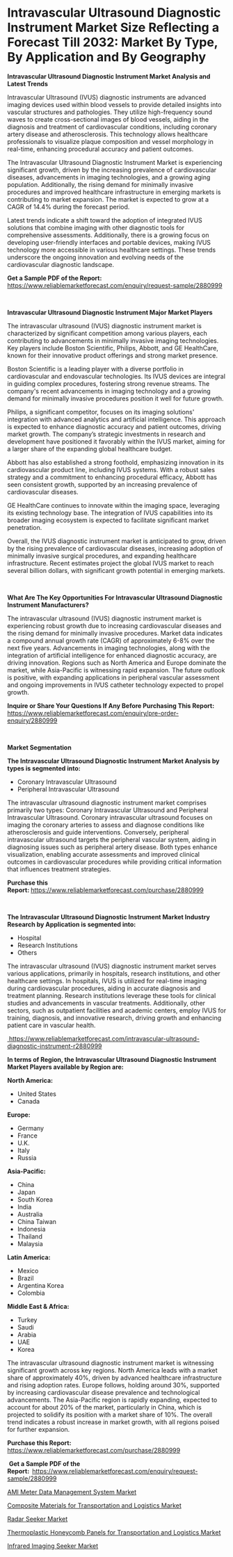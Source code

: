 <p><h1>Intravascular Ultrasound Diagnostic Instrument Market Size Reflecting a Forecast Till 2032: Market By Type, By Application and By Geography</h1></p><p><strong>Intravascular Ultrasound Diagnostic Instrument Market Analysis and Latest Trends</strong></p>
<p><p>Intravascular Ultrasound (IVUS) diagnostic instruments are advanced imaging devices used within blood vessels to provide detailed insights into vascular structures and pathologies. They utilize high-frequency sound waves to create cross-sectional images of blood vessels, aiding in the diagnosis and treatment of cardiovascular conditions, including coronary artery disease and atherosclerosis. This technology allows healthcare professionals to visualize plaque composition and vessel morphology in real-time, enhancing procedural accuracy and patient outcomes.</p><p>The Intravascular Ultrasound Diagnostic Instrument Market is experiencing significant growth, driven by the increasing prevalence of cardiovascular diseases, advancements in imaging technologies, and a growing aging population. Additionally, the rising demand for minimally invasive procedures and improved healthcare infrastructure in emerging markets is contributing to market expansion. The market is expected to grow at a CAGR of 14.4% during the forecast period. </p><p>Latest trends indicate a shift toward the adoption of integrated IVUS solutions that combine imaging with other diagnostic tools for comprehensive assessments. Additionally, there is a growing focus on developing user-friendly interfaces and portable devices, making IVUS technology more accessible in various healthcare settings. These trends underscore the ongoing innovation and evolving needs of the cardiovascular diagnostic landscape.</p></p>
<p><strong>Get a Sample PDF of the Report:&nbsp;</strong> <a href="https://www.reliablemarketforecast.com/enquiry/request-sample/2880999?utm_campaign=1097&utm_medium=2&utm_source=Github&utm_content=ia&utm_term=12032025&utm_id=intravascular-ultrasound-diagnostic-instrument">https://www.reliablemarketforecast.com/enquiry/request-sample/2880999</a></p>
<p>&nbsp;</p>
<p><strong>Intravascular Ultrasound Diagnostic Instrument Major Market Players</strong></p>
<p><p>The intravascular ultrasound (IVUS) diagnostic instrument market is characterized by significant competition among various players, each contributing to advancements in minimally invasive imaging technologies. Key players include Boston Scientific, Philips, Abbott, and GE HealthCare, known for their innovative product offerings and strong market presence.</p><p>Boston Scientific is a leading player with a diverse portfolio in cardiovascular and endovascular technologies. Its IVUS devices are integral in guiding complex procedures, fostering strong revenue streams. The company's recent advancements in imaging technology and a growing demand for minimally invasive procedures position it well for future growth.</p><p>Philips, a significant competitor, focuses on its imaging solutions' integration with advanced analytics and artificial intelligence. This approach is expected to enhance diagnostic accuracy and patient outcomes, driving market growth. The company’s strategic investments in research and development have positioned it favorably within the IVUS market, aiming for a larger share of the expanding global healthcare budget.</p><p>Abbott has also established a strong foothold, emphasizing innovation in its cardiovascular product line, including IVUS systems. With a robust sales strategy and a commitment to enhancing procedural efficacy, Abbott has seen consistent growth, supported by an increasing prevalence of cardiovascular diseases.</p><p>GE HealthCare continues to innovate within the imaging space, leveraging its existing technology base. The integration of IVUS capabilities into its broader imaging ecosystem is expected to facilitate significant market penetration.</p><p>Overall, the IVUS diagnostic instrument market is anticipated to grow, driven by the rising prevalence of cardiovascular diseases, increasing adoption of minimally invasive surgical procedures, and expanding healthcare infrastructure. Recent estimates project the global IVUS market to reach several billion dollars, with significant growth potential in emerging markets.</p></p>
<p>&nbsp;</p>
<p><strong>What Are The Key Opportunities For Intravascular Ultrasound Diagnostic Instrument Manufacturers?</strong></p>
<p><p>The intravascular ultrasound (IVUS) diagnostic instrument market is experiencing robust growth due to increasing cardiovascular diseases and the rising demand for minimally invasive procedures. Market data indicates a compound annual growth rate (CAGR) of approximately 6-8% over the next five years. Advancements in imaging technologies, along with the integration of artificial intelligence for enhanced diagnostic accuracy, are driving innovation. Regions such as North America and Europe dominate the market, while Asia-Pacific is witnessing rapid expansion. The future outlook is positive, with expanding applications in peripheral vascular assessment and ongoing improvements in IVUS catheter technology expected to propel growth.</p></p>
<p><strong>Inquire or Share Your Questions If Any Before Purchasing This Report:</strong> <a href="https://www.reliablemarketforecast.com/enquiry/pre-order-enquiry/2880999?utm_campaign=1097&utm_medium=2&utm_source=Github&utm_content=ia&utm_term=12032025&utm_id=intravascular-ultrasound-diagnostic-instrument">https://www.reliablemarketforecast.com/enquiry/pre-order-enquiry/2880999</a></p>
<p>&nbsp;</p>
<p><strong>Market Segmentation</strong></p>
<p><strong>The Intravascular Ultrasound Diagnostic Instrument Market Analysis by types is segmented into:</strong></p>
<p><ul><li>Coronary Intravascular Ultrasound</li><li>Peripheral Intravascular Ultrasound</li></ul></p>
<p><p>The intravascular ultrasound diagnostic instrument market comprises primarily two types: Coronary Intravascular Ultrasound and Peripheral Intravascular Ultrasound. Coronary intravascular ultrasound focuses on imaging the coronary arteries to assess and diagnose conditions like atherosclerosis and guide interventions. Conversely, peripheral intravascular ultrasound targets the peripheral vascular system, aiding in diagnosing issues such as peripheral artery disease. Both types enhance visualization, enabling accurate assessments and improved clinical outcomes in cardiovascular procedures while providing critical information that influences treatment strategies.</p></p>
<p><strong>Purchase this Report:&nbsp;</strong><a href="https://www.reliablemarketforecast.com/purchase/2880999?utm_campaign=1097&utm_medium=2&utm_source=Github&utm_content=ia&utm_term=12032025&utm_id=intravascular-ultrasound-diagnostic-instrument">https://www.reliablemarketforecast.com/purchase/2880999</a></p>
<p>&nbsp;</p>
<p><strong>The Intravascular Ultrasound Diagnostic Instrument Market Industry Research by Application is segmented into:</strong></p>
<p><ul><li>Hospital</li><li>Research Institutions</li><li>Others</li></ul></p>
<p><p>The intravascular ultrasound (IVUS) diagnostic instrument market serves various applications, primarily in hospitals, research institutions, and other healthcare settings. In hospitals, IVUS is utilized for real-time imaging during cardiovascular procedures, aiding in accurate diagnosis and treatment planning. Research institutions leverage these tools for clinical studies and advancements in vascular treatments. Additionally, other sectors, such as outpatient facilities and academic centers, employ IVUS for training, diagnosis, and innovative research, driving growth and enhancing patient care in vascular health.</p></p>
<p><a href="https://www.reliablemarketforecast.com/intravascular-ultrasound-diagnostic-instrument-r2880999?utm_campaign=1097&utm_medium=2&utm_source=Github&utm_content=ia&utm_term=12032025&utm_id=intravascular-ultrasound-diagnostic-instrument">&nbsp;https://www.reliablemarketforecast.com/intravascular-ultrasound-diagnostic-instrument-r2880999</a></p>
<p><strong>In terms of Region, the Intravascular Ultrasound Diagnostic Instrument Market Players available by Region are:</strong></p>
<p>
    <p> <strong> North America: </strong>
        <ul>
            <li>United States</li>
            <li>Canada</li>
        </ul>
        </p> 
    <p> <strong> Europe: </strong>
        <ul>
            <li>Germany</li>
            <li>France</li>
            <li>U.K.</li>
            <li>Italy</li>
            <li>Russia</li>
        </ul>
        </p> 
    <p> <strong> Asia-Pacific: </strong>
        <ul>
            <li>China</li>
            <li>Japan</li>
            <li>South Korea</li>
            <li>India</li>
            <li>Australia</li>
            <li>China Taiwan</li>
            <li>Indonesia</li>
            <li>Thailand</li>
            <li>Malaysia</li>
        </ul>
        </p> 
    <p> <strong> Latin America: </strong>
        <ul>
            <li>Mexico</li>
            <li>Brazil</li>
            <li>Argentina Korea</li>
            <li>Colombia</li>
        </ul>
        </p> 
    <p> <strong> Middle East & Africa: </strong>
        <ul>
            <li>Turkey</li>
            <li>Saudi</li>
            <li>Arabia</li>
            <li>UAE</li>
            <li>Korea</li>
        </ul>
    </p>
    </p>
<p><p>The intravascular ultrasound diagnostic instrument market is witnessing significant growth across key regions. North America leads with a market share of approximately 40%, driven by advanced healthcare infrastructure and rising adoption rates. Europe follows, holding around 30%, supported by increasing cardiovascular disease prevalence and technological advancements. The Asia-Pacific region is rapidly expanding, expected to account for about 20% of the market, particularly in China, which is projected to solidify its position with a market share of 10%. The overall trend indicates a robust increase in market growth, with all regions poised for further expansion.</p></p>
<p><strong>Purchase this Report: </strong><a href="https://www.reliablemarketforecast.com/purchase/2880999?utm_campaign=1097&utm_medium=2&utm_source=Github&utm_content=ia&utm_term=12032025&utm_id=intravascular-ultrasound-diagnostic-instrument">https://www.reliablemarketforecast.com/purchase/2880999</a></p>
<p>&nbsp;<strong>Get a Sample PDF of the Report:&nbsp;&nbsp;</strong><a href="https://www.reliablemarketforecast.com/enquiry/request-sample/2880999?utm_campaign=1097&utm_medium=2&utm_source=Github&utm_content=ia&utm_term=12032025&utm_id=intravascular-ultrasound-diagnostic-instrument">https://www.reliablemarketforecast.com/enquiry/request-sample/2880999</a></p>
<p><strong></strong></p>
<p><p><a href="https://github.com/ocambdidarhz/Market-Research-Report-List-1/blob/main/ami-meter-data-management-system-market.md?utm_campaign=1097&utm_medium=2&utm_source=Github&utm_content=ia&utm_term=12032025&utm_id=intravascular-ultrasound-diagnostic-instrument">AMI Meter Data Management System Market</a></p><p><a href="https://github.com/arifasabeygb/Market-Research-Report-List-1/blob/main/composite-materials-for-transportation-and-logistics-market.md?utm_campaign=1097&utm_medium=2&utm_source=Github&utm_content=ia&utm_term=12032025&utm_id=intravascular-ultrasound-diagnostic-instrument">Composite Materials for Transportation and Logistics Market</a></p><p><a href="https://github.com/aslinalirey9/Market-Research-Report-List-1/blob/main/radar-seeker-market.md?utm_campaign=1097&utm_medium=2&utm_source=Github&utm_content=ia&utm_term=12032025&utm_id=intravascular-ultrasound-diagnostic-instrument">Radar Seeker Market</a></p><p><a href="https://github.com/kaidaloeckf7/Market-Research-Report-List-1/blob/main/thermoplastic-honeycomb-panels-for-transportation-and-logistics-market.md?utm_campaign=1097&utm_medium=2&utm_source=Github&utm_content=ia&utm_term=12032025&utm_id=intravascular-ultrasound-diagnostic-instrument">Thermoplastic Honeycomb Panels for Transportation and Logistics Market</a></p><p><a href="https://github.com/ajegiobitsa/Market-Research-Report-List-1/blob/main/infrared-imaging-seeker-market.md?utm_campaign=1097&utm_medium=2&utm_source=Github&utm_content=ia&utm_term=12032025&utm_id=intravascular-ultrasound-diagnostic-instrument">Infrared Imaging Seeker Market</a></p></p>